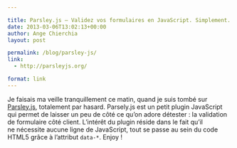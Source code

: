 ```yaml
---

title: Parsley.js – Validez vos formulaires en JavaScript. Simplement.
date: 2013-03-06T13:02:13+00:00
author: Ange Chierchia
layout: post

permalink: /blog/parsley-js/
link:
  - http://parsleyjs.org/

format: link
---
```

Je faisais ma veille tranquillement ce matin, quand je suis tombé sur [Parsley.js](http://parsleyjs.org "Javascript forms validation. Powerful, UX aware & Dead simple."), totalement par hasard. Parsely.js est un petit plugin JavaScript qui permet de laisser un peu de côté ce qu&rsquo;on adore détester : la validation de formulaire côté client. L&rsquo;intérêt du plugin réside dans le fait qu&rsquo;il ne nécessite aucune ligne de JavaScript, tout se passe au sein du code HTML5 grâce à l&rsquo;attribut `data-*`. Enjoy !